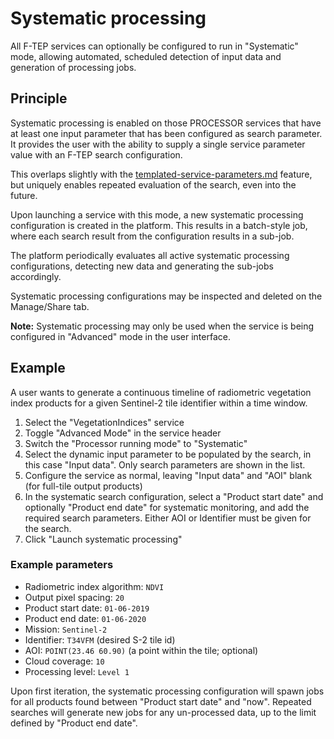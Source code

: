 # Systematic processing

All F-TEP services can optionally be configured to run in "Systematic" mode,
allowing automated, scheduled detection of input data and generation of
processing jobs.

## Principle

Systematic processing is enabled on those PROCESSOR services that have at least one
input parameter that has been configured as search parameter. It provides the
user with the ability to supply a single service parameter value with an F-TEP
search configuration.

This overlaps slightly with the [templated-service-parameters.md](templated-service-parameters.md)
feature, but uniquely enables repeated evaluation of the search, even into the
future.

Upon launching a service with this mode, a new systematic processing
configuration is created in the platform. This results in a batch-style job,
where each search result from the configuration results in a sub-job.

The platform periodically evaluates all active systematic processing
configurations, detecting new data and generating the sub-jobs accordingly.

Systematic processing configurations may be inspected and deleted on
the Manage/Share tab.

**Note:** Systematic processing may only be used when the service is being configured in
"Advanced" mode in the user interface.

## Example

A user wants to generate a continuous timeline of radiometric vegetation index
products for a given Sentinel-2 tile identifier within a time window.

1. Select the "VegetationIndices" service
2. Toggle "Advanced Mode" in the service header
3. Switch the "Processor running mode" to "Systematic"
4. Select the dynamic input parameter to be populated by the search, in this
  case "Input data". Only search parameters are shown in the list.
5. Configure the service as normal, leaving "Input data" and "AOI" blank (for
  full-tile output products)
6. In the systematic search configuration, select a "Product start date" and
  optionally "Product end date" for systematic monitoring, and add the required
  search parameters. Either AOI or Identifier must be given for the search.
7. Click "Launch systematic processing"

### Example parameters

* Radiometric index algorithm: `NDVI`
* Output pixel spacing: `20`
* Product start date: `01-06-2019`
* Product end date: `01-06-2020`
* Mission: `Sentinel-2`
* Identifier: `T34VFM` (desired S-2 tile id)
* AOI: `POINT(23.46 60.90)` (a point within the tile; optional)
* Cloud coverage: `10`
* Processing level: `Level 1`

Upon first iteration, the systematic processing configuration will spawn jobs
for all products found between "Product start date" and "now". Repeated
searches will generate new jobs for any un-processed data, up to the limit
defined by "Product end date".
